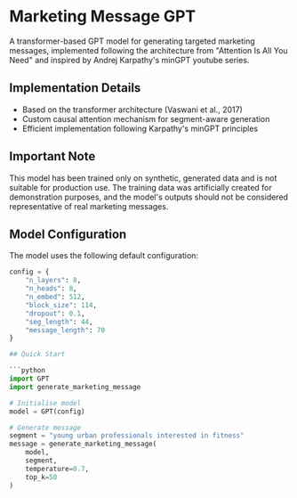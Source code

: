 # Marketing Message GPT

A transformer-based GPT model for generating targeted marketing messages, implemented
following the architecture from "Attention Is All You Need" and inspired by 
Andrej Karpathy's minGPT youtube series.

## Implementation Details

- Based on the transformer architecture (Vaswani et al., 2017)
- Custom causal attention mechanism for segment-aware generation
- Efficient implementation following Karpathy's minGPT principles

## Important Note

This model has been trained only on synthetic, generated data and is not suitable for production use. The training data was artificially created for demonstration purposes, and the model's outputs should not be considered representative of real marketing messages.


## Model Configuration

The model uses the following default configuration:
```python
config = {
    "n_layers": 8,
    "n_heads": 8,
    "n_embed": 512,
    "block_size": 114,
    "dropout": 0.1,
    "seg_length": 44,
    "message_length": 70
}

## Quick Start

```python
import GPT
import generate_marketing_message

# Initialise model
model = GPT(config)

# Generate message
segment = "young urban professionals interested in fitness"
message = generate_marketing_message(
    model,
    segment,
    temperature=0.7,
    top_k=50
)
